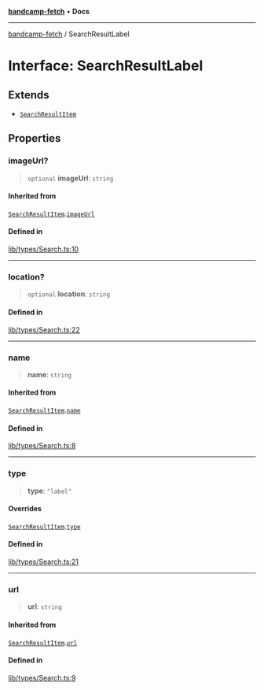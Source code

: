 [**bandcamp-fetch**](../README.md) • **Docs**

***

[bandcamp-fetch](../README.md) / SearchResultLabel

# Interface: SearchResultLabel

## Extends

- [`SearchResultItem`](SearchResultItem.md)

## Properties

### imageUrl?

> `optional` **imageUrl**: `string`

#### Inherited from

[`SearchResultItem`](SearchResultItem.md).[`imageUrl`](SearchResultItem.md#imageurl)

#### Defined in

[lib/types/Search.ts:10](https://github.com/patrickkfkan/bandcamp-fetch/blob/be622bf87b8ac66e98b356306b6a650b7972970c/src/lib/types/Search.ts#L10)

***

### location?

> `optional` **location**: `string`

#### Defined in

[lib/types/Search.ts:22](https://github.com/patrickkfkan/bandcamp-fetch/blob/be622bf87b8ac66e98b356306b6a650b7972970c/src/lib/types/Search.ts#L22)

***

### name

> **name**: `string`

#### Inherited from

[`SearchResultItem`](SearchResultItem.md).[`name`](SearchResultItem.md#name)

#### Defined in

[lib/types/Search.ts:8](https://github.com/patrickkfkan/bandcamp-fetch/blob/be622bf87b8ac66e98b356306b6a650b7972970c/src/lib/types/Search.ts#L8)

***

### type

> **type**: `"label"`

#### Overrides

[`SearchResultItem`](SearchResultItem.md).[`type`](SearchResultItem.md#type)

#### Defined in

[lib/types/Search.ts:21](https://github.com/patrickkfkan/bandcamp-fetch/blob/be622bf87b8ac66e98b356306b6a650b7972970c/src/lib/types/Search.ts#L21)

***

### url

> **url**: `string`

#### Inherited from

[`SearchResultItem`](SearchResultItem.md).[`url`](SearchResultItem.md#url)

#### Defined in

[lib/types/Search.ts:9](https://github.com/patrickkfkan/bandcamp-fetch/blob/be622bf87b8ac66e98b356306b6a650b7972970c/src/lib/types/Search.ts#L9)
